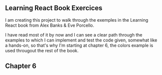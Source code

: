 ## Learning React Book Exercices

I am creating this project to walk through the exemples in the Learning React book from Alex Banks & Eve Porcello.

I have read most of it by now and I can see a clear path through the examples to which I can implement and test the code given, somewhat like a hands-on, so that's why I'm starting at chapter 6, the colors example is used througout the rest of the book.

## Chapter 6
